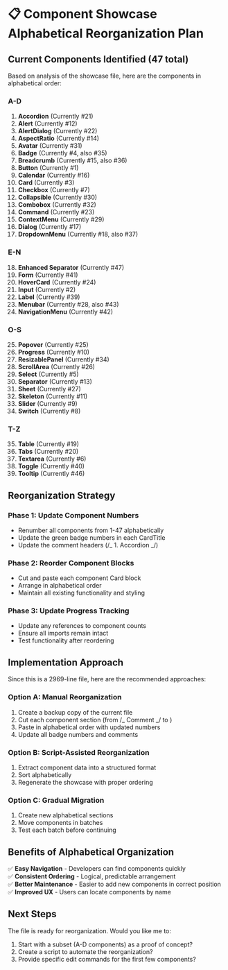 # 📋 Component Showcase Alphabetical Reorganization Plan

## Current Components Identified (47 total)

Based on analysis of the showcase file, here are the components in alphabetical order:

### A-D

1. **Accordion** (Currently #21)
2. **Alert** (Currently #12)
3. **AlertDialog** (Currently #22)
4. **AspectRatio** (Currently #14)
5. **Avatar** (Currently #31)
6. **Badge** (Currently #4, also #35)
7. **Breadcrumb** (Currently #15, also #36)
8. **Button** (Currently #1)
9. **Calendar** (Currently #16)
10. **Card** (Currently #3)
11. **Checkbox** (Currently #7)
12. **Collapsible** (Currently #30)
13. **Combobox** (Currently #32)
14. **Command** (Currently #23)
15. **ContextMenu** (Currently #29)
16. **Dialog** (Currently #17)
17. **DropdownMenu** (Currently #18, also #37)

### E-N

18. **Enhanced Separator** (Currently #47)
19. **Form** (Currently #41)
20. **HoverCard** (Currently #24)
21. **Input** (Currently #2)
22. **Label** (Currently #39)
23. **Menubar** (Currently #28, also #43)
24. **NavigationMenu** (Currently #42)

### O-S

25. **Popover** (Currently #25)
26. **Progress** (Currently #10)
27. **ResizablePanel** (Currently #34)
28. **ScrollArea** (Currently #26)
29. **Select** (Currently #5)
30. **Separator** (Currently #13)
31. **Sheet** (Currently #27)
32. **Skeleton** (Currently #11)
33. **Slider** (Currently #9)
34. **Switch** (Currently #8)

### T-Z

35. **Table** (Currently #19)
36. **Tabs** (Currently #20)
37. **Textarea** (Currently #6)
38. **Toggle** (Currently #40)
39. **Tooltip** (Currently #46)

## Reorganization Strategy

### Phase 1: Update Component Numbers

- Renumber all components from 1-47 alphabetically
- Update the green badge numbers in each CardTitle
- Update the comment headers (/_ 1. Accordion _/)

### Phase 2: Reorder Component Blocks

- Cut and paste each component Card block
- Arrange in alphabetical order
- Maintain all existing functionality and styling

### Phase 3: Update Progress Tracking

- Update any references to component counts
- Ensure all imports remain intact
- Test functionality after reordering

## Implementation Approach

Since this is a 2969-line file, here are the recommended approaches:

### Option A: Manual Reorganization

1. Create a backup copy of the current file
2. Cut each component section (from /_ Comment _/ to </Card>)
3. Paste in alphabetical order with updated numbers
4. Update all badge numbers and comments

### Option B: Script-Assisted Reorganization

1. Extract component data into a structured format
2. Sort alphabetically
3. Regenerate the showcase with proper ordering

### Option C: Gradual Migration

1. Create new alphabetical sections
2. Move components in batches
3. Test each batch before continuing

## Benefits of Alphabetical Organization

✅ **Easy Navigation** - Developers can find components quickly  
✅ **Consistent Ordering** - Logical, predictable arrangement  
✅ **Better Maintenance** - Easier to add new components in correct position  
✅ **Improved UX** - Users can locate components by name

## Next Steps

The file is ready for reorganization. Would you like me to:

1. Start with a subset (A-D components) as a proof of concept?
2. Create a script to automate the reorganization?
3. Provide specific edit commands for the first few components?
